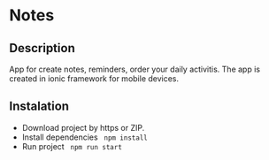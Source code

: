 # Notes

## Description
App for create notes, reminders, order your daily activitis. The app is created in ionic framework for mobile devices.

## Instalation
* Download project by https or ZIP.
* Install dependencies <code> npm install </code>
* Run project <code> npm run start <code>
